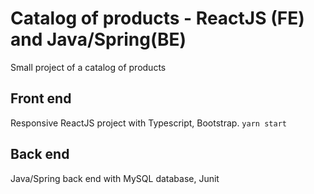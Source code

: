 # Catalog of products - ReactJS (FE) and Java/Spring(BE)
Small project of a catalog of products

## Front end
Responsive ReactJS project with Typescript, Bootstrap.
```yarn start```

## Back end
Java/Spring back end with MySQL database, Junit